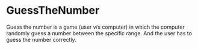 # GuessTheNumber
Guess the number is a game (user v/s computer) in which the computer randomly guess a number between the specific range. And the user has to guess the number correctly.

